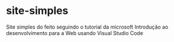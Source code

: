 # site-simples
Site simples do feito seguindo o tutorial da microsoft Introdução ao desenvolvimento para a Web usando Visual Studio Code
